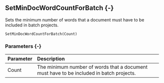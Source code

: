 ## SetMinDocWordCountForBatch {-}

Sets the minimum number of words that a document must have to be included in batch projects.

```{sql}
SetMinDocWordCountForBatch(Count)
```

### Parameters {-}

Parameter | Description
| :-- | :-- |
Count | The minimum number of words that a document must have to be included in batch projects.
